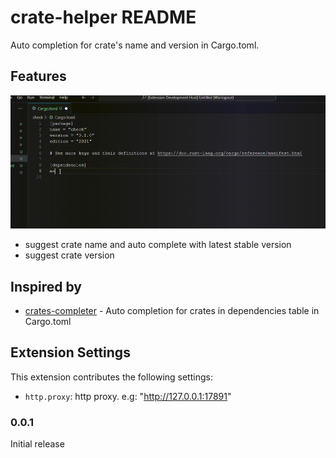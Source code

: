 # crate-helper README

Auto completion for crate's name and version in Cargo.toml.

## Features

![preview](image/auto.gif)
- suggest crate name and auto complete with latest stable version
- suggest crate version

## Inspired by

- [crates-completer](https://github.com/jedeop/crates-completer) - Auto completion for crates in dependencies table in Cargo.toml

## Extension Settings

This extension contributes the following settings:

* `http.proxy`: http proxy. e.g: "http://127.0.0.1:17891"

### 0.0.1

Initial release
